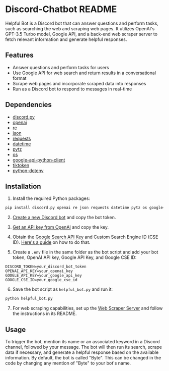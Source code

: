 # Discord-Chatbot README

Helpful Bot is a Discord bot that can answer questions and perform tasks, such as searching the web and scraping web pages. It utilizes OpenAI's GPT-3.5 Turbo model, Google API, and a back-end web scraper server to fetch relevant information and generate helpful responses.

## Features

- Answer questions and perform tasks for users
- Use Google API for web search and return results in a conversational format
- Scrape web pages and incorporate scraped data into responses
- Run as a Discord bot to respond to messages in real-time

## Dependencies

- [discord.py](https://pypi.org/project/discord.py/)
- [openai](https://pypi.org/project/openai/)
- [re](https://docs.python.org/3/library/re.html)
- [json](https://docs.python.org/3/library/json.html)
- [requests](https://docs.python.org/3/library/urllib.request.html)
- [datetime](https://docs.python.org/3/library/datetime.html)
- [pytz](https://pypi.org/project/pytz/)
- [os](https://docs.python.org/3/library/os.html)
- [google-api-python-client](https://pypi.org/project/google-api-python-client/)
- [tiktoken](https://pypi.org/project/tiktoken/)
- [python-dotenv](https://pypi.org/project/python-dotenv/)

## Installation

1. Install the required Python packages:

```bash
pip install discord.py openai re json requests datetime pytz os google-api-python-client tiktoken python-dotenv
```

2. [Create a new Discord bot](https://discordpy.readthedocs.io/en/latest/discord.html) and copy the bot token.

3. [Get an API key from OpenAI](https://beta.openai.com/signup/) and copy the key.

4. Obtain the [Google Search API Key](https://console.developers.google.com/apis) and Custom Search Engine ID (CSE ID). [Here's a guide](https://developers.google.com/custom-search/v1/introduction) on how to do that.

5. Create a `.env` file in the same folder as the bot script and add your bot token, OpenAI API key, Google API Key, and Google CSE ID:

```
DISCORD_TOKEN=your_discord_bot_token
OPENAI_API_KEY=your_openai_key
GOOGLE_API_KEY=your_google_api_key
GOOGLE_CSE_ID=your_google_cse_id
```

6. Save the bot script as `helpful_bot.py` and run it:

```python
python helpful_bot.py
```

7. For web scraping capabilities, set up the [Web Scraper Server](https://github.com/XenioxYT/web-scraper-nodejs) and follow the instructions in its README.

## Usage

To trigger the bot, mention its name or an associated keyword in a Discord channel, followed by your message. The bot will then run its search, scrape data if necessary, and generate a helpful response based on the available information. By default, the bot is called "Byte". This can be changed in the code by changing any mention of "Byte" to your bot's name.
